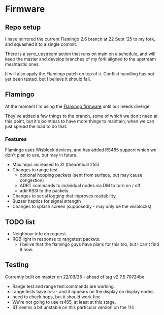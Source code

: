 # Firmware

## Repo setup

I have mirrored the current Flamingo 2.6 branch at 22 Sept '25 to my fork, and squashed it to a single commit. 

There is a sync_upstream action that runs on main on a schedule, and will keep the master and develop branches of my fork aligned to the upstream meshtastic ones.

It will also apply the Flamingo patch on top of it. Conflict handling has not yet been tested, but I believe it should fail. 

## Flamingo

At the moment I'm using the [Flamingo firmware](https://github.com/rbreesems/flamingo?tab=readme-ov-file) until our needs diverge.

They've added a few things to the branch, some of which we don't need at this point, but it's pointless to have more things to maintain, when we can just spread the load to do that. 

### Features
Flamingo uses Wisblock devices, and has added RS485 support which we don't plan to use, but may in future.

- Max hops increased to 31 (theoretical 255)
- Changes to range test
  - optional hopping packets (sent from surface, but may cause congestion)
  - ADRT commands to individual nodes via DM to turn on / off 
  - add RSSI to the packets.
- Changes to serial logging that improves readability
- Buzzer haptics for signal strength
- Changes to splash screen (supposedly - may only be the wisblocks)

## TODO list

- Neighbour info on request
- RGB light in response to rangetest packets.
    - I belive that the flamingo guys have plans for this too, but I can't find it now.


## Testing

Currently built on master on 22/09/25 - ahead of tag v2.7.9.70724be
 - Range test and range test commands are working.
 - range tests have rssi - and it appears on the display on display nodes.
 - need to check hops, but it should work fine
 - We're not going to use rs485, at least at this stage.
 - BT seems a bit unstable on this particular version on the 114
